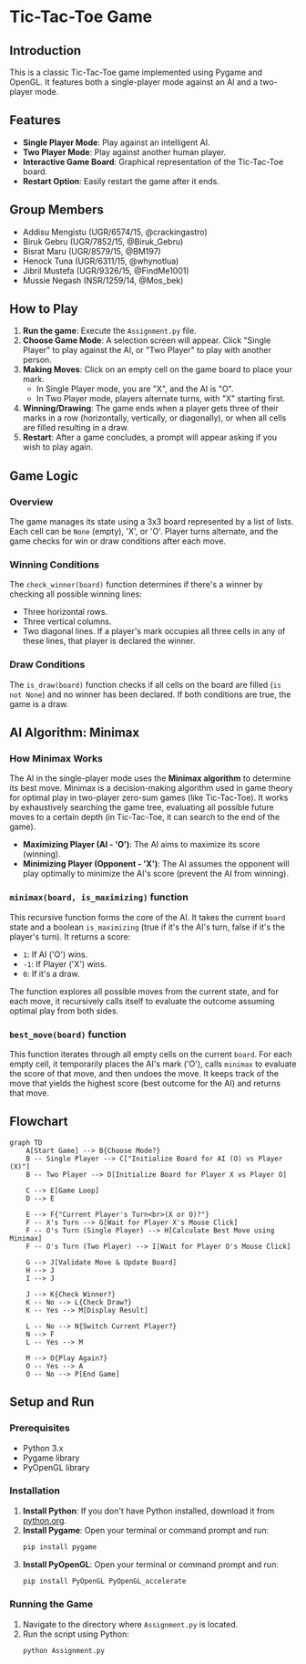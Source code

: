 # Tic-Tac-Toe Game

## Introduction
This is a classic Tic-Tac-Toe game implemented using Pygame and OpenGL. It features both a single-player mode against an AI and a two-player mode.

## Features
*   **Single Player Mode**: Play against an intelligent AI.
*   **Two Player Mode**: Play against another human player.
*   **Interactive Game Board**: Graphical representation of the Tic-Tac-Toe board.
*   **Restart Option**: Easily restart the game after it ends.

## Group Members
*   Addisu Mengistu (UGR/6574/15, @crackingastro)
*   Biruk Gebru (UGR/7852/15, @Biruk_Gebru)
*   Bisrat Maru (UGR/8579/15, @BM197)
*   Henock Tuna (UGR/6311/15, @whynotlua)
*   Jibril Mustefa (UGR/9326/15, @FindMe1001)
*   Mussie Negash (NSR/1259/14, @Mos_bek)

## How to Play
1.  **Run the game**: Execute the `Assignment.py` file.
2.  **Choose Game Mode**: A selection screen will appear. Click "Single Player" to play against the AI, or "Two Player" to play with another person.
3.  **Making Moves**: Click on an empty cell on the game board to place your mark.
    *   In Single Player mode, you are "X", and the AI is "O".
    *   In Two Player mode, players alternate turns, with "X" starting first.
4.  **Winning/Drawing**: The game ends when a player gets three of their marks in a row (horizontally, vertically, or diagonally), or when all cells are filled resulting in a draw.
5.  **Restart**: After a game concludes, a prompt will appear asking if you wish to play again.

## Game Logic

### Overview
The game manages its state using a 3x3 board represented by a list of lists. Each cell can be `None` (empty), 'X', or 'O'. Player turns alternate, and the game checks for win or draw conditions after each move.

### Winning Conditions
The `check_winner(board)` function determines if there's a winner by checking all possible winning lines:
*   Three horizontal rows.
*   Three vertical columns.
*   Two diagonal lines.
If a player's mark occupies all three cells in any of these lines, that player is declared the winner.

### Draw Conditions
The `is_draw(board)` function checks if all cells on the board are filled (`is not None`) and no winner has been declared. If both conditions are true, the game is a draw.

## AI Algorithm: Minimax

### How Minimax Works
The AI in the single-player mode uses the **Minimax algorithm** to determine its best move. Minimax is a decision-making algorithm used in game theory for optimal play in two-player zero-sum games (like Tic-Tac-Toe). It works by exhaustively searching the game tree, evaluating all possible future moves to a certain depth (in Tic-Tac-Toe, it can search to the end of the game).

*   **Maximizing Player (AI - 'O')**: The AI aims to maximize its score (winning).
*   **Minimizing Player (Opponent - 'X')**: The AI assumes the opponent will play optimally to minimize the AI's score (prevent the AI from winning).

### `minimax(board, is_maximizing)` function
This recursive function forms the core of the AI. It takes the current `board` state and a boolean `is_maximizing` (true if it's the AI's turn, false if it's the player's turn). It returns a score:
*   `1`: If AI ('O') wins.
*   `-1`: If Player ('X') wins.
*   `0`: If it's a draw.

The function explores all possible moves from the current state, and for each move, it recursively calls itself to evaluate the outcome assuming optimal play from both sides.

### `best_move(board)` function
This function iterates through all empty cells on the current `board`. For each empty cell, it temporarily places the AI's mark ('O'), calls `minimax` to evaluate the score of that move, and then undoes the move. It keeps track of the move that yields the highest score (best outcome for the AI) and returns that move.

## Flowchart
```mermaid
graph TD
    A[Start Game] --> B{Choose Mode?}
    B -- Single Player --> C["Initialize Board for AI (O) vs Player (X)"]
    B -- Two Player --> D[Initialize Board for Player X vs Player O]

    C --> E[Game Loop]
    D --> E

    E --> F{"Current Player's Turn<br>(X or O)?"}
    F -- X's Turn --> G[Wait for Player X's Mouse Click]
    F -- O's Turn (Single Player) --> H[Calculate Best Move using Minimax]
    F -- O's Turn (Two Player) --> I[Wait for Player O's Mouse Click]

    G --> J[Validate Move & Update Board]
    H --> J
    I --> J

    J --> K{Check Winner?}
    K -- No --> L{Check Draw?}
    K -- Yes --> M[Display Result]

    L -- No --> N{Switch Current Player?}
    N --> F
    L -- Yes --> M

    M --> O{Play Again?}
    O -- Yes --> A
    O -- No --> P[End Game]
```

## Setup and Run

### Prerequisites
*   Python 3.x
*   Pygame library
*   PyOpenGL library

### Installation
1.  **Install Python**: If you don't have Python installed, download it from [python.org](https://www.python.org/downloads/).
2.  **Install Pygame**: Open your terminal or command prompt and run:
    ```bash
    pip install pygame
    ```
3.  **Install PyOpenGL**: Open your terminal or command prompt and run:
    ```bash
    pip install PyOpenGL PyOpenGL_accelerate
    ```

### Running the Game
1.  Navigate to the directory where `Assignment.py` is located.
2.  Run the script using Python:
    ```bash
    python Assignment.py
    ``` 
